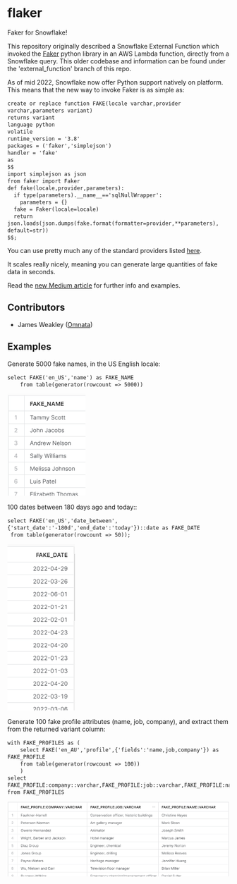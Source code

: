 # flaker
Faker for Snowflake!

This repository originally described a Snowflake External Function which invoked the [Faker](https://github.com/joke2k/faker) python library in an AWS Lambda function, directly from a Snowflake query. This older codebase and information can be found under the 'external_function' branch of this repo.

As of mid 2022, Snowflake now offer Python support natively on platform. This means that the new way to invoke Faker is as simple as:
```
create or replace function FAKE(locale varchar,provider varchar,parameters variant)
returns variant
language python
volatile
runtime_version = '3.8'
packages = ('faker','simplejson')
handler = 'fake'
as
$$
import simplejson as json
from faker import Faker
def fake(locale,provider,parameters):
  if type(parameters).__name__=='sqlNullWrapper':
    parameters = {}
  fake = Faker(locale=locale)
  return json.loads(json.dumps(fake.format(formatter=provider,**parameters), default=str))
$$;

```

You can use pretty much any of the standard providers listed [here](https://faker.readthedocs.io/en/master/providers.html).

It scales really nicely, meaning you can generate large quantities of fake data in seconds.

Read the [new Medium article](https://medium.com/snowflake/dc5e65225a13) for further info and examples.

## Contributors

- James Weakley ([Omnata](https://omnata.com))


## Examples

Generate 5000 fake names, in the US English locale:
```
select FAKE('en_US','name') as FAKE_NAME
    from table(generator(rowcount => 5000))
```
![fake names example](/example_names.png "Example")

100 dates between 180 days ago and today::
```
select FAKE('en_US','date_between',{'start_date':'-180d','end_date':'today'})::date as FAKE_DATE
 from table(generator(rowcount => 50));
```
![fake dates example](/example_dates.png "Example")

Generate 100 fake profile attributes (name, job, company), and extract them from the returned variant column:
```
with FAKE_PROFILES as (
    select FAKE('en_AU','profile',{'fields':'name,job,company'}) as FAKE_PROFILE
    from table(generator(rowcount => 100))
    )
select FAKE_PROFILE:company::varchar,FAKE_PROFILE:job::varchar,FAKE_PROFILE:name::varchar
from FAKE_PROFILES
```
![fake profiles example](/example_profile.png "Example")
